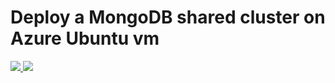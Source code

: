 # Deploy a MongoDB shared cluster on Azure Ubuntu vm

<a href="https://portal.azure.com/#create/Microsoft.Template/uri/https%3A%2F%2Fraw.githubusercontent.com%2Fhalimacc%2Fmaster%2Fmongodb-sharded-cluster%2Fazuredeploy.json" target="_blank">
    <img src="http://azuredeploy.net/deploybutton.png"/>
</a>
<a href="http://armviz.io/#/?load=https%3A%2F%2Fraw.githubusercontent.com%2Fhalimacc%2Fmongodb-sharded-cluster%2Fazuredeploy.json" target="_blank">
    <img src="http://armviz.io/visualizebutton.png"/>
</a>


